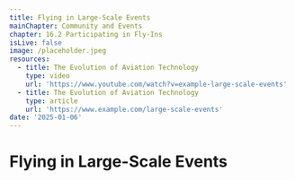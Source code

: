 ```yaml
---
title: Flying in Large-Scale Events
mainChapter: Community and Events
chapter: 16.2 Participating in Fly-Ins
isLive: false
image: /placeholder.jpeg
resources:
  - title: The Evolution of Aviation Technology
    type: video
    url: 'https://www.youtube.com/watch?v=example-large-scale-events'
  - title: The Evolution of Aviation Technology
    type: article
    url: 'https://www.example.com/large-scale-events'
date: '2025-01-06'
---
```


# Flying in Large-Scale Events
